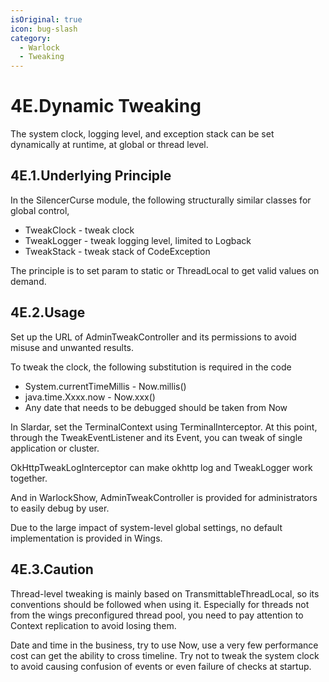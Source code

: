 ```yaml
---
isOriginal: true
icon: bug-slash
category:
  - Warlock
  - Tweaking
---
```


# 4E.Dynamic Tweaking

The system clock, logging level, and exception stack can be set
dynamically at runtime, at global or thread level.

## 4E.1.Underlying Principle

In the SilencerCurse module, the following structurally similar classes for global control,

* TweakClock - tweak clock
* TweakLogger - tweak logging level, limited to Logback
* TweakStack - tweak stack of CodeException

The principle is to set param to static or ThreadLocal to get valid values on demand.

## 4E.2.Usage

Set up the URL of AdminTweakController and its permissions to avoid misuse and unwanted results.

To tweak the clock, the following substitution is required in the code

* System.currentTimeMillis - Now.millis()
* java.time.Xxxx.now - Now.xxx()
* Any date that needs to be debugged should be taken from Now

In Slardar, set the TerminalContext using TerminalInterceptor.
At this point, through the TweakEventListener and its Event, you can tweak of single application or cluster.

OkHttpTweakLogInterceptor can make okhttp log and TweakLogger work together.

And in WarlockShow, AdminTweakController is provided for administrators to easily debug by user.

Due to the large impact of system-level global settings, no default implementation is provided in Wings.

## 4E.3.Caution

Thread-level tweaking is mainly based on TransmittableThreadLocal, so its conventions should be
followed when using it. Especially for threads not from the wings preconfigured thread pool,
you need to pay attention to Context replication to avoid losing them.

Date and time in the business, try to use Now, use a very few performance cost can get the ability to cross timeline.
Try not to tweak the system clock to avoid causing confusion of events or even failure of checks at startup.
